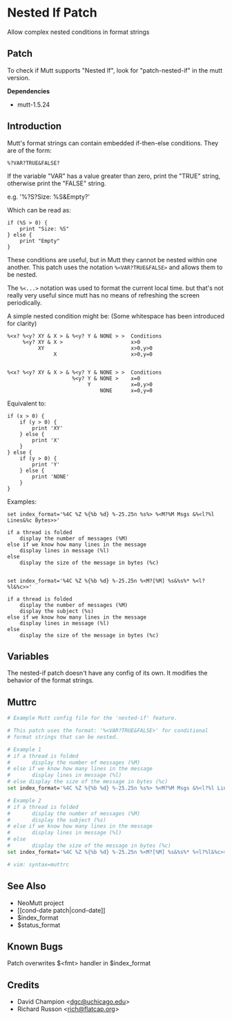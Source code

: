 Nested If Patch
===============

Allow complex nested conditions in format strings

Patch
-----

To check if Mutt supports "Nested If", look for "patch-nested-if" in the mutt version.

**Dependencies**
-   mutt-1.5.24

Introduction
------------

Mutt's format strings can contain embedded if-then-else conditions. They are of the form:

    %?VAR?TRUE&FALSE?

If the variable "VAR" has a value greater than zero, print the "TRUE" string, otherwise print the "FALSE" string.

e.g. '%?S?Size: %S&Empty?'

Which can be read as:

    if (%S > 0) {
        print "Size: %S"
    } else {
        print "Empty"
    }


These conditions are useful, but in Mutt they cannot be nested within one another. This patch uses the notation `%<VAR?TRUE&FALSE>` and allows them to be nested.

The `%<...>` notation was used to format the current local time. but that's not really very useful since mutt has no means of refreshing the screen periodically.

A simple nested condition might be: (Some whitespace has been introduced for clarity)

    %<x? %<y? XY & X > & %<y? Y & NONE > >  Conditions
         %<y? XY & X >                      x>0
              XY                            x>0,y>0
                   X                        x>0,y=0


    %<x? %<y? XY & X > & %<y? Y & NONE > >  Conditions
                         %<y? Y & NONE >    x=0
                              Y             x=0,y>0
                                  NONE      x=0,y=0


Equivalent to:

    if (x > 0) {
        if (y > 0) {
            print 'XY'
        } else {
            print 'X'
        }
    } else {
        if (y > 0) {
            print 'Y'
        } else {
            print 'NONE'
        }
    }


Examples:

    set index_format='%4C %Z %{%b %d} %-25.25n %s%> %<M?%M Msgs &%<l?%l Lines&%c Bytes>>'

    if a thread is folded
        display the number of messages (%M)
    else if we know how many lines in the message
        display lines in message (%l)
    else
        display the size of the message in bytes (%c)


    set index_format='%4C %Z %{%b %d} %-25.25n %<M?[%M] %s&%s%* %<l?%l&%c>>'

    if a thread is folded
        display the number of messages (%M)
        display the subject (%s)
    else if we know how many lines in the message
        display lines in message (%l)
    else
        display the size of the message in bytes (%c)


Variables
---------

The
nested-if
patch doesn't have any config of its own. It modifies the behavior of the format strings.

Muttrc
------

```bash
# Example Mutt config file for the 'nested-if' feature.

# This patch uses the format: '%<VAR?TRUE&FALSE>' for conditional
# format strings that can be nested.

# Example 1
# if a thread is folded
#       display the number of messages (%M)
# else if we know how many lines in the message
#       display lines in message (%l)
# else display the size of the message in bytes (%c)
set index_format='%4C %Z %{%b %d} %-25.25n %s%> %<M?%M Msgs &%<l?%l Lines&%c Bytes>>'

# Example 2
# if a thread is folded
#       display the number of messages (%M)
#       display the subject (%s)
# else if we know how many lines in the message
#       display lines in message (%l)
# else
#       display the size of the message in bytes (%c)
set index_format='%4C %Z %{%b %d} %-25.25n %<M?[%M] %s&%s%* %<l?%l&%c>>'

# vim: syntax=muttrc
```

See Also
--------

-   NeoMutt project
-   [[cond-date patch|cond-date]]
-   $index\_format
-   $status\_format

Known Bugs
----------

Patch overwrites $\<fmt\> handler in
$index\_format

Credits
-------

-   David Champion \<dgc@uchicago.edu\>
-   Richard Russon \<rich@flatcap.org\>

